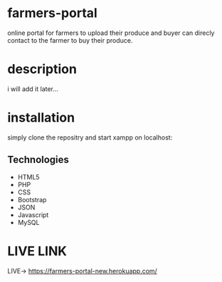 # farmers-portal

online portal for farmers to upload their produce
and buyer can direcly contact to the farmer
to buy their produce.


# description

i will add it later...

# installation

simply clone the repositry 
and start xampp on localhost: 



## Technologies
 * HTML5
 * PHP
 * CSS
 * Bootstrap
 * JSON
 * Javascript
 * MySQL


# LIVE LINK

LIVE-> https://farmers-portal-new.herokuapp.com/


